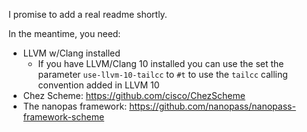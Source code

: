 I promise to add a real readme shortly.

In the meantime, you need:

- LLVM w/Clang installed
  - If you have LLVM/Clang 10 installed you can use the set the parameter
    `use-llvm-10-tailcc` to `#t` to use the `tailcc` calling convention added
    in LLVM 10
- Chez Scheme: https://github.com/cisco/ChezScheme
- The nanopas framework: https://github.com/nanopass/nanopass-framework-scheme

